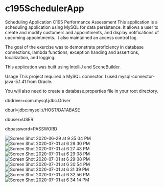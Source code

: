 # c195SchedulerApp
Scheduling Application
C195 Performance Assessment
This application is a scheduling application using MySQL for data persistence. It allows a user to create and modify customers and appointments, and display notifications of upcoming appointments. It also maintained an access control log.

The goal of the exercise was to demonstrate proficiency in database connections, lambda functions, exception handing and assertions, localization, and logging.

This application was built using IntelliJ and SceneBuilder.

Usage
This project required a MySQL connector. I used mysql-connector-java-5.1.41 from Oracle.

  You will also need to create a database.properties file in your root directory.
  
  dbdriver=com.mysql.jdbc.Driver
  
  dburl=jdbc:mysql://HOST/DATABASE
  
  dbuser=USER
  
  dbpassword=PASSWORD
  
  ![Screen Shot 2020-06-29 at 9 35 04 PM](https://user-images.githubusercontent.com/33667015/86084192-0fe4ed80-ba51-11ea-97ed-418410743a63.png)
  ![Screen Shot 2020-07-01 at 6 26 30 PM](https://user-images.githubusercontent.com/33667015/86306183-6fb1d480-bbc8-11ea-9eac-6b4f637a36f0.png)
  ![Screen Shot 2020-07-01 at 6 27 43 PM](https://user-images.githubusercontent.com/33667015/86306251-9ec84600-bbc8-11ea-9124-9f357b2b7746.png)
  ![Screen Shot 2020-07-01 at 6 29 08 PM](https://user-images.githubusercontent.com/33667015/86306291-c6b7a980-bbc8-11ea-845c-b13d5e3abd1f.png)
  ![Screen Shot 2020-07-01 at 6 29 08 PM](https://user-images.githubusercontent.com/33667015/86306345-e8b12c00-bbc8-11ea-9560-8d945f9f1604.png)
  ![Screen Shot 2020-07-01 at 6 30 54 PM](https://user-images.githubusercontent.com/33667015/86306391-067e9100-bbc9-11ea-8ac0-1b911f13d1d5.png)
  ![Screen Shot 2020-07-01 at 6 31 39 PM](https://user-images.githubusercontent.com/33667015/86306466-3168e500-bbc9-11ea-9638-bfbaa96d6553.png)
  ![Screen Shot 2020-07-01 at 6 32 56 PM](https://user-images.githubusercontent.com/33667015/86306511-52c9d100-bbc9-11ea-84f2-1001b09a0cda.png)
  ![Screen Shot 2020-07-01 at 6 34 14 PM](https://user-images.githubusercontent.com/33667015/86306585-7e4cbb80-bbc9-11ea-9e9b-d1c693612848.png)







  
